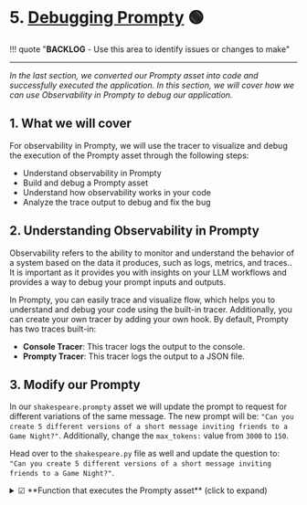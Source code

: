 # 5. [Debugging Prompty](https://www.prompty.ai/docs/getting-started/debugging-prompty) 🟢

!!! quote "**BACKLOG** - Use this area to identify issues or changes to make"

---

_In the last section, we converted our Prompty asset into code and successfully executed the application. In this section, we will cover how we can use Observability in Prompty to debug our application._


## 1. What we will cover

For observability in Prompty, we will use the tracer to visualize and debug the execution of the Prompty asset through the following steps:

- Understand observability in Prompty
- Build and debug a Prompty asset
- Understand how observability works in your code
- Analyze the trace output to debug and fix the bug


## 2. Understanding Observability in Prompty

Observability refers to the ability to monitor and understand the behavior of a system based on the data it produces, such as logs, metrics, and traces.. It is important as it provides you with insights on your LLM workflows and provides a way to debug your prompt inputs and outputs. 

In Prompty, you can easily trace and visualize flow, which helps you to understand and debug your code using the built-in tracer. Additionally, you can create your own tracer by adding your own hook. By default, Prompty has two traces built-in:

- **Console Tracer**: This tracer logs the output to the console.
- **Prompty Tracer**: This tracer logs the output to a JSON file.


## 3. Modify our Prompty
In our `shakespeare.prompty` asset we will update the prompt to request for different variations of the same message. The new prompt will be: `"Can you create 5 different versions of a short message inviting friends to a Game Night?"`. Additionally, change the `max_tokens:` value from `3000` to `150`.

Head over to the `shakespeare.py` file as well and update the question to: `"Can you create 5 different versions of a short message inviting friends to a Game Night?"`.


<details>
<summary>☑ **Function that executes the Prompty asset** (click to expand)</summary>
```markdown
---
name: Shakespearean Writing Prompty
description: A prompt that answers questions in Shakespearean style using Cohere Command-R model from GitHub Marketplace.
authors:
  - Bethany Jepchumba
model:
  api: chat
  configuration:
    type: azure_openai
    azure_endpoint: ${env:AZURE_OPENAI_ENDPOINT}
    azure_deployment: gpt-4o
  parameters:
    max_tokens: 150
sample:
  question: Can you create 5 different versions of a short message inviting friends to a Game Night?
---

system:
You are a Shakespearean writing assistant who speaks in a` Shakespearean style. You help people come up with creative ideas and content like stories, poems, and songs that use Shakespearean style of writing style, including words like "thou" and "hath”.
Here are some example of Shakespeare's style:
- Romeo, Romeo! Wherefore art thou Romeo?
- Love looks not with the eyes, but with the mind; and therefore is winged Cupid painted blind.
- Shall I compare thee to a summer's day? Thou art more lovely and more temperate.

example:
user: Please write a short text turning down an invitation to dinner.
assistant: Dearest,
  Regretfully, I must decline thy invitation.
  Prior engagements call me hence. Apologies.

user:
{{question}}
```
</details>


## 4. Adding observability to your code
To add a tracer, we have the following in our previously generated code snippet:

```python
from prompty.tracer import trace, Tracer, console_tracer, PromptyTracer

Tracer.add("console", console_tracer)
json_tracer = PromptyTracer()
Tracer.add("PromptyTracer", json_tracer.tracer)

@trace
def run(    
      question: any
) -> str:

  # execute the prompty file
  result = prompty.execute(
    "shakespeare.prompty", 
    inputs={
      "question": question
    }
  )
```

- **`Tracer.add("console", console_tracer)`**: logs tracing information to the console, useful for real-time debugging.
- **`json_tracer = PromptyTracer()`**: Creates an instance of the PromptyTracer class, which is a custom tracer.
- **`Tracer.add("PromptyTracer", json_tracer.tracer)`**: logs tracing in a `.tracy` JSON file for more detailed inspection after runs, providing you with an interactive UI.
- **`@trace`**: Decorator that traces the execution of the run function.


## 5: Analyzing and debugging the trace output

The output from the tracer is displayed in the console and in a `.tracy` file. A new `.tracy` file is created in a new `.runs` folder. 

The trace output is divided into three: _load, prepare_ and _run_. Load refers to the loading of the Prompty asset, prepare refers to the preparation of the Prompty asset, and run refers to the execution of the Prompty asset. Below is a sample of the trace output, showing the inputs, outputs, and metrics, such as execution time and token count:

> **Note:** it may take a while for the trace output to appear, and you may need to click several runs before seeing the full trace.

![Trace Output](./../img/trace-output.png)


From the trace output, you can see the inputs, outputs and metrics such as time to execute the prompt and tokens. This information can be used to debug and fix any issues in your code. For example, we can see output has been truncated and the `Completion Tokens` count is less than 1000, which might not be sufficent for the prompt to generate different outputs. We can increase the `max_tokens` in our Prompty to 1000 to generate more tokens. Once done, run the code again and confirm you get 5 examples of the short message inviting friends to a Game Night.

![updated trace output](./../img/trace-bug-fixed.png)

You can continue experimenting with different parameters such as `temperature` and observe how it affects the model outputs.


## 6. Using observability for Model Selection

Another way to make the most of observability is in Model Selection. You can switch between models and observe their performance such as completion tokens, latency and accuracy for different tasks. For example, you can switch between the `gpt-4o` and `gpt-35-turbo` models and observe the performance of each model. You can also leverage on GitHub Models, Azure OpenAI and other models to observe the performance of each model. Below is a comparison of the trace output for the `gpt-4o` and `gpt-35-turbo` models:

![grpt-35-turbo output](./../img/gpt-35-turbo-trace.png)


From the output, you can see the difference in the completion tokens and the time taken to execute the prompt. This information can be used to select the best model for your use case.


## 7. Building a Custom Tracer in Prompty

In the guides section, we will provide a deep dive into [Observability in Prompty](/docs/guides/prompty-observability) and how you can create your own tracer.

---
[Want to Contribute To the Project?](/docs/contributing/) - _Updated Guidance Coming Soon_.
